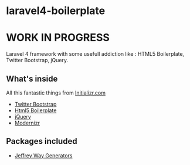 laravel4-boilerplate
====================

WORK IN PROGRESS
====================

Laravel 4 framework with some usefull addiction like : HTML5 Boilerplate, Twitter Bootstrap, jQuery.


What's inside
--------------------

All this fantastic things from [Initializr.com](http://www.initializr.com/)
- [Twitter Bootstrap](http://twitter.github.io/bootstrap/index.html) 
- [Html5 Boilerplate](http://html5boilerplate.com)
- [jQuery](http://jquery.com/) 
- [Modernizr](http://modernizr.com/)

Packages included
--------------------
- [Jeffrey Way Generators](https://github.com/JeffreyWay/Laravel-4-Generators)

